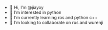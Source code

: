 - 👋 Hi, I’m @jiayoy
- 👀 I’m interested in python 
- 🌱 I’m currently learning ros and python c++
- 💞️ I’m looking to collaborate on ros and wurenji 


<!---
jiayoy/jiayoy is a ✨ special ✨ repository because its `README.md` (this file) appears on your GitHub profile.
You can click the Preview link to take a look at your changes.
--->
